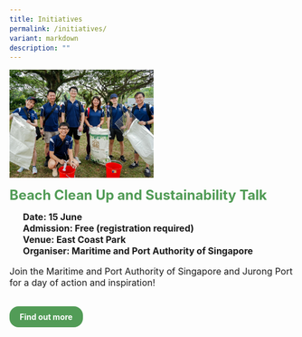 ```yaml
---
title: Initiatives
permalink: /initiatives/
variant: markdown
description: ""
---
```

<style>
  .row_custom {
    gap: 1rem;
    flex-wrap: wrap;
  }

  .programmes__item {
    flex: 0 1 calc(33% - 0.5rem) !important;
    display: flex;
    flex-direction: column;
    justify-content: space-between;
  }

  .programmes__item__header > img {
    margin: 0;
    width: 255px;
    height: 191px;
    object-fit: cover;
    object-position: center;
  }

  .programmes__item__header > h2 {
    color: black;
    font-size: 1.5rem;
    line-height: 1.5rem;
    margin: 1rem 0 0.5rem;
    font-weight: bold;
    color: #509b55;
  }

  .programmes__item__detail > ul {
    display: flex;
    flex-direction: column;
    list-style-type: none;
    margin: 1rem 0;
  }

  .programmes__item__detail > ul > li {
    margin: 0;
    font-size: 1rem;
    line-height: 1.25;
  }

  .programmes__item__detail > ul > li:last-child {
    margin: 0;
  }

  .programmes__item__body > p {
    font-size: 1rem;
    line-height: 1.25;
  }

  .programmes__item__actions {
    display: flex;
    align-items: center;
    margin-top: 1rem;
    gap: 0.5rem;
  }

  .programmes__item__actions > a {
    border: 2px solid black;
    padding: 0.5rem 1rem;
    height: fit-content;
    border-radius: 1rem;
    background-color: transparent;
    cursor: pointer;
    font-weight: bold;
    text-decoration: none;
    margin-bottom: 0;
  }

  .programmes__item__actions > .button-primary {
    background-color: #529c57;
    border: 2px solid #529c57;
    color: white !important;
  }

  .programmes__item__actions > .button-secondary {
    border: 2px solid #43b453;
    color: #43b453 !important;
  }
</style>

<div class="row row_custom">
  			  <div class="programmes__item col is-one-third">
    <div class="programmes__item__wrapper">
      <div class="programmes__item__header">
        <img src="/images/Tours/MPA_Beach_Clean_up_and_Sustainability.jpg">
        <h2>Beach Clean Up and Sustainability Talk
</h2>
      </div>
      <div class="programmes__item__detail">
        <ul>
          <li>
            <strong>
              Date: 15 June</strong>
          </li>
          <li><strong>Admission: Free (registration required)</strong></li>
          <li><strong>Venue: East Coast Park</strong></li>
          <li><strong>Organiser: Maritime and Port Authority of Singapore</strong></li>
        </ul>
      </div>
      <div class="programmes__item__body">
        <p>Join the Maritime and Port Authority of Singapore and Jurong Port for a day of action and inspiration!
        </p>
      </div>
    </div>
    <div class="programmes__item__actions">
      <a href="/beach-clean-up-and-sustainability-talk/" class="button-primary">
        Find out more
      </a>
    </div>
  </div>   
</div>